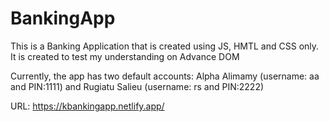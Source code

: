 # BankingApp
This is a Banking Application that is created using JS, HMTL and CSS only. It is created to test my understanding on Advance DOM

Currently, the app has two default accounts:
Alpha Alimamy (username: aa and PIN:1111) and
Rugiatu Salieu (username: rs and PIN:2222)

URL: https://kbankingapp.netlify.app/

